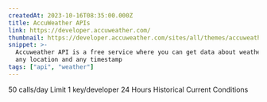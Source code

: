 ```yaml
---
createdAt: 2023-10-16T08:35:00.000Z
title: AccuWeather APIs
link: https://developer.accuweather.com/
thumbnail: https://developer.accuweather.com/sites/all/themes/accuweather/favicon.ico
snippet: >-
  Accuweather API is a free service where you can get data about weather from
  any location and any timestamp
tags: ["api", "weather"]
---
```

50 calls/day
Limit 1 key/developer
24 Hours Historical Current Conditions

